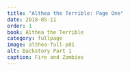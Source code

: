 ```yaml
---
title: "Althea the Terrible: Page One"
date: 2018-05-11
order: 1
book: Althea the Terrible
category: fullpage
image: althea-full-p01
alt: Backstory Part 1
caption: Fire and Zombies
---
```

